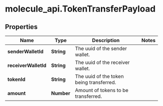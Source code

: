 # molecule_api.TokenTransferPayload

## Properties
Name | Type | Description | Notes
------------ | ------------- | ------------- | -------------
**senderWalletId** | **String** | The uuid of the sender wallet. | 
**receiverWalletId** | **String** | The uuid of the receiver wallet. | 
**tokenId** | **String** | The uuid of the token being transferred. | 
**amount** | **Number** | Amount of tokens to be transferred. | 


